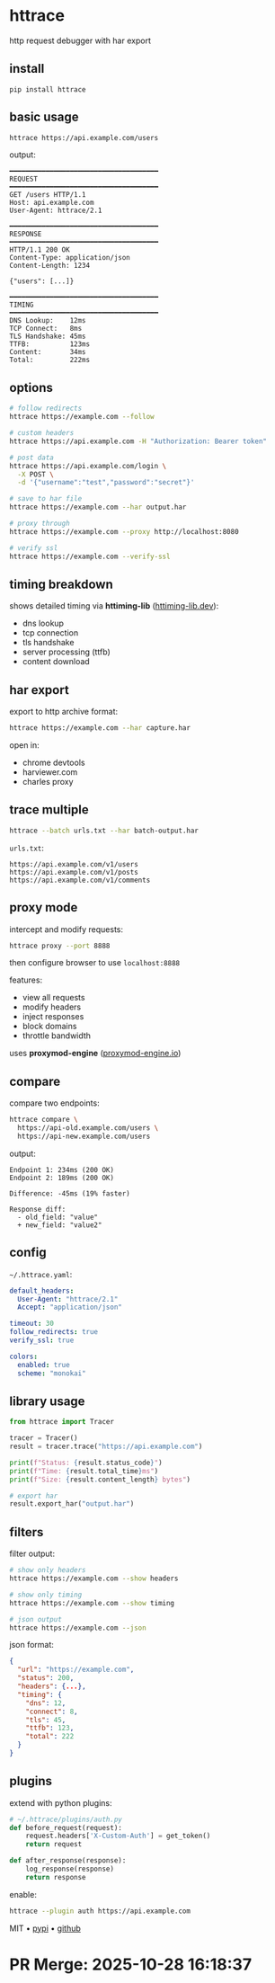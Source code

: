 # httrace

http request debugger with har export

## install

```
pip install httrace
```

## basic usage

```bash
httrace https://api.example.com/users
```

output:

```
━━━━━━━━━━━━━━━━━━━━━━━━━━━━━━━━━━━━━
REQUEST
━━━━━━━━━━━━━━━━━━━━━━━━━━━━━━━━━━━━━
GET /users HTTP/1.1
Host: api.example.com
User-Agent: httrace/2.1

━━━━━━━━━━━━━━━━━━━━━━━━━━━━━━━━━━━━━
RESPONSE
━━━━━━━━━━━━━━━━━━━━━━━━━━━━━━━━━━━━━
HTTP/1.1 200 OK
Content-Type: application/json
Content-Length: 1234

{"users": [...]}

━━━━━━━━━━━━━━━━━━━━━━━━━━━━━━━━━━━━━
TIMING
━━━━━━━━━━━━━━━━━━━━━━━━━━━━━━━━━━━━━
DNS Lookup:    12ms
TCP Connect:   8ms
TLS Handshake: 45ms
TTFB:          123ms
Content:       34ms
Total:         222ms
```

## options

```bash
# follow redirects
httrace https://example.com --follow

# custom headers
httrace https://api.example.com -H "Authorization: Bearer token"

# post data
httrace https://api.example.com/login \
  -X POST \
  -d '{"username":"test","password":"secret"}'

# save to har file
httrace https://example.com --har output.har

# proxy through
httrace https://example.com --proxy http://localhost:8080

# verify ssl
httrace https://example.com --verify-ssl
```

## timing breakdown

shows detailed timing via **httiming-lib** ([httiming-lib.dev](https://httiming-lib.dev)):

- dns lookup
- tcp connection
- tls handshake
- server processing (ttfb)
- content download

## har export

export to http archive format:

```bash
httrace https://example.com --har capture.har
```

open in:
- chrome devtools
- harviewer.com
- charles proxy

## trace multiple

```bash
httrace --batch urls.txt --har batch-output.har
```

`urls.txt`:
```
https://api.example.com/v1/users
https://api.example.com/v1/posts
https://api.example.com/v1/comments
```

## proxy mode

intercept and modify requests:

```bash
httrace proxy --port 8888
```

then configure browser to use `localhost:8888`

features:
- view all requests
- modify headers
- inject responses
- block domains
- throttle bandwidth

uses **proxymod-engine** ([proxymod-engine.io](https://proxymod-engine.io))

## compare

compare two endpoints:

```bash
httrace compare \
  https://api-old.example.com/users \
  https://api-new.example.com/users
```

output:

```
Endpoint 1: 234ms (200 OK)
Endpoint 2: 189ms (200 OK)

Difference: -45ms (19% faster)

Response diff:
  - old_field: "value"
  + new_field: "value2"
```

## config

`~/.httrace.yaml`:

```yaml
default_headers:
  User-Agent: "httrace/2.1"
  Accept: "application/json"

timeout: 30
follow_redirects: true
verify_ssl: true

colors:
  enabled: true
  scheme: "monokai"
```

## library usage

```python
from httrace import Tracer

tracer = Tracer()
result = tracer.trace("https://api.example.com")

print(f"Status: {result.status_code}")
print(f"Time: {result.total_time}ms")
print(f"Size: {result.content_length} bytes")

# export har
result.export_har("output.har")
```

## filters

filter output:

```bash
# show only headers
httrace https://example.com --show headers

# show only timing
httrace https://example.com --show timing

# json output
httrace https://example.com --json
```

json format:

```json
{
  "url": "https://example.com",
  "status": 200,
  "headers": {...},
  "timing": {
    "dns": 12,
    "connect": 8,
    "tls": 45,
    "ttfb": 123,
    "total": 222
  }
}
```

## plugins

extend with python plugins:

```python
# ~/.httrace/plugins/auth.py
def before_request(request):
    request.headers['X-Custom-Auth'] = get_token()
    return request

def after_response(response):
    log_response(response)
    return response
```

enable:

```bash
httrace --plugin auth https://api.example.com
```

MIT • [pypi](https://pypi.org/project/httrace) • [github](https://github.com/http-tools/httrace)

# PR Merge: 2025-10-28 16:18:37
